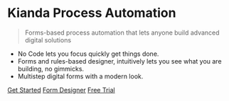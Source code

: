 # Kianda Process Automation

> Forms-based process automation that lets anyone build advanced digital solutions

- No Code lets you focus quickly get things done.
- Forms and rules-based designer, intuitively lets you see what you are building, no gimmicks.
- Multistep digital forms with a modern look.

[Get Started](readme.md)
[Form Designer](form-designer.md)
[Free Trial](https://app.kianda.com/signup)